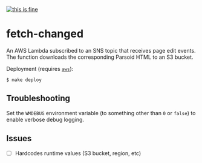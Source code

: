 [![this is fine](https://img.shields.io/badge/Dev%20status-Works%20For%20Me-red.svg)](https://media.giphy.com/media/z9AUvhAEiXOqA/source.gif)

fetch-changed
=============

An AWS Lambda subscribed to an SNS topic that receives page edit events.  The function downloads the
corresponding Parsoid HTML to an S3 bucket.

Deployment (requires [`aws`][1]):

```
$ make deploy
```


Troubleshooting
---------------

Set the `WMDEBUG` environment variable (to something other than `0` or `false`) to enable
verbose debug logging.


Issues
------

- [ ] Hardcodes runtime values (S3 bucket, region, etc)


[1]: https://aws.amazon.com/cli/
